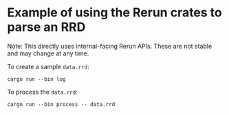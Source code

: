 # Example of using the Rerun crates to parse an RRD

Note: This directly uses internal-facing Rerun APIs. These are not stable and may change at any time.

To create a sample `data.rrd`:
```
cargo run --bin log
```

To process the `data.rrd`:
```
cargo run --bin process -- data.rrd
```
